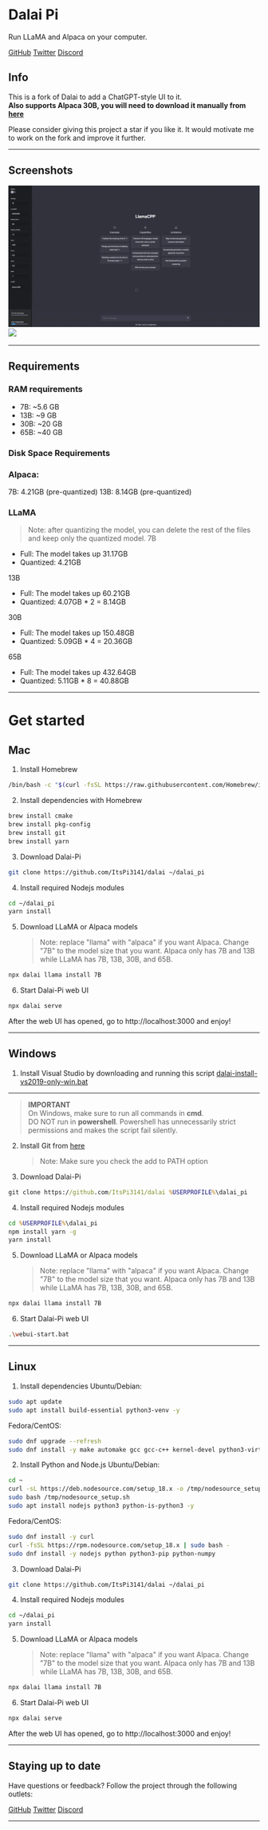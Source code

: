 # Dalai Pi

Run LLaMA and Alpaca on your computer.

<a href="https://github.com/cocktailpeanut/dalai" class='inverse btn'><i class="fa-brands fa-github"></i> GitHub</a>
<a href="https://twitter.com/cocktailpeanut" class='inverse btn'><i class="fa-brands fa-twitter"></i> Twitter</a>
<a href="https://discord.gg/XahBUrbVwz" class='inverse btn'><i class="fa-brands fa-discord"></i> Discord</a>

## Info

This is a fork of Dalai to add a ChatGPT-style UI to it.  
**Also supports Alpaca 30B, you will need to download it manually from [here](https://huggingface.co/Pi3141/alpaca-30B-ggml)**

Please consider giving this project a star if you like it. It would motivate me to work on the fork and improve it further.

---

## Screenshots
![](https://raw.githubusercontent.com/ItsPi3141/dalai/main/docs/dalai.gif)
![](https://raw.githubusercontent.com/ItsPi3141/dalai/main/docs/alpaca.gif)

---

## Requirements

### RAM requirements

- 7B: ~5.6 GB
- 13B: ~9 GB
- 30B: ~20 GB
- 65B: ~40 GB

### Disk Space Requirements

### Alpaca:

7B: 4.21GB (pre-quantized)
13B: 8.14GB (pre-quantized)

### LLaMA

> Note: after quantizing the model, you can delete the rest of the files and keep only the quantized model.
> 7B

- Full: The model takes up 31.17GB
- Quantized: 4.21GB

13B

- Full: The model takes up 60.21GB
- Quantized: 4.07GB \* 2 = 8.14GB

30B

- Full: The model takes up 150.48GB
- Quantized: 5.09GB \* 4 = 20.36GB

65B

- Full: The model takes up 432.64GB
- Quantized: 5.11GB \* 8 = 40.88GB

---

# Get started

## Mac

1. Install Homebrew

```sh
/bin/bash -c "$(curl -fsSL https://raw.githubusercontent.com/Homebrew/install/HEAD/install.sh)"
```

2. Install dependencies with Homebrew

```sh
brew install cmake
brew install pkg-config
brew install git
brew install yarn
```

3. Download Dalai-Pi

```sh
git clone https://github.com/ItsPi3141/dalai ~/dalai_pi
```

4. Install required Nodejs modules

```sh
cd ~/dalai_pi
yarn install
```

5. Download LLaMA or Alpaca models
   > Note: replace "llama" with "alpaca" if you want Alpaca. Change "7B" to the model size that you want. Alpaca only has 7B and 13B while LLaMA has 7B, 13B, 30B, and 65B.

```sh
npx dalai llama install 7B
```

6. Start Dalai-Pi web UI

```sh
npx dalai serve
```

After the web UI has opened, go to http://localhost:3000 and enjoy!

---

## Windows

1. Install Visual Studio by downloading and running this script
   [dalai-install-vs2019-only-win.bat](https://github.com/ItsPi3141/dalai/blob/main/setup-scripts/dalai-install-vs2019-only-win.bat)

---

> **IMPORTANT**  
> On Windows, make sure to run all commands in **cmd**.  
> DO NOT run in **powershell**. Powershell has unnecessarily strict permissions and makes the script fail silently.

2. Install Git from [here](https://git-scm.com/downloads)

   > Note: Make sure you check the add to PATH option

3. Download Dalai-Pi

```cmd
git clone https://github.com/ItsPi3141/dalai %USERPROFILE%\dalai_pi
```

4. Install required Nodejs modules

```cmd
cd %USERPROFILE%\dalai_pi
npm install yarn -g
yarn install
```

5. Download LLaMA or Alpaca models
   > Note: replace "llama" with "alpaca" if you want Alpaca. Change "7B" to the model size that you want. Alpaca only has 7B and 13B while LLaMA has 7B, 13B, 30B, and 65B.

```sh
npx dalai llama install 7B
```

6. Start Dalai-Pi web UI

```sh
.\webui-start.bat
```

---

## Linux

1. Install dependencies
   Ubuntu/Debian:

```sh
sudo apt update
sudo apt install build-essential python3-venv -y
```

Fedora/CentOS:

```sh
sudo dnf upgrade --refresh
sudo dnf install -y make automake gcc gcc-c++ kernel-devel python3-virtualenv
```

2. Install Python and Node.js
   Ubuntu/Debian:

```sh
cd ~
curl -sL https://deb.nodesource.com/setup_18.x -o /tmp/nodesource_setup.sh
sudo bash /tmp/nodesource_setup.sh
sudo apt install nodejs python3 python-is-python3 -y
```

Fedora/CentOS:

```sh
sudo dnf install -y curl
curl -fsSL https://rpm.nodesource.com/setup_18.x | sudo bash -
sudo dnf install -y nodejs python python3-pip python-numpy
```

3. Download Dalai-Pi

```sh
git clone https://github.com/ItsPi3141/dalai ~/dalai_pi
```

4. Install required Nodejs modules

```sh
cd ~/dalai_pi
yarn install
```

5. Download LLaMA or Alpaca models
   > Note: replace "llama" with "alpaca" if you want Alpaca. Change "7B" to the model size that you want. Alpaca only has 7B and 13B while LLaMA has 7B, 13B, 30B, and 65B.

```sh
npx dalai llama install 7B
```

6. Start Dalai-Pi web UI

```sh
npx dalai serve
```

After the web UI has opened, go to http://localhost:3000 and enjoy!

---

## Staying up to date

Have questions or feedback? Follow the project through the following outlets:

<a href="https://github.com/cocktailpeanut/dalai" class='inverse btn'><i class="fa-brands fa-github"></i> GitHub</a>
<a href="https://twitter.com/cocktailpeanut" class='inverse btn'><i class="fa-brands fa-twitter"></i> Twitter</a>
<a href="https://discord.gg/XahBUrbVwz" class='inverse btn'><i class="fa-brands fa-discord"></i> Discord</a>

---
